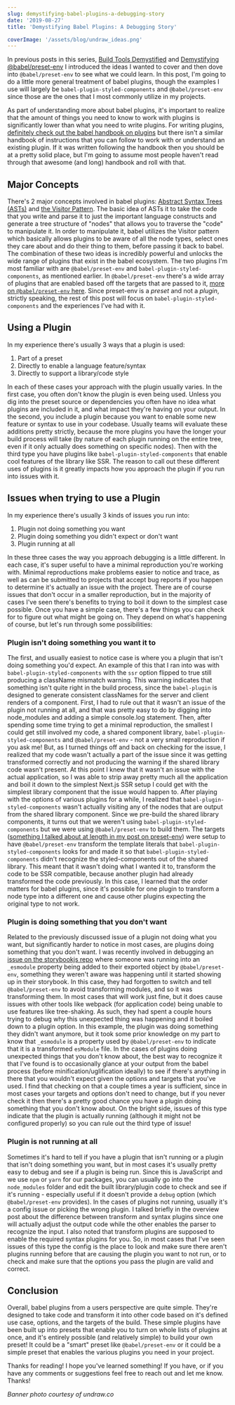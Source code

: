 ```yaml
---
slug: demystifying-babel-plugins-a-debugging-story
date: '2019-08-27'
title: 'Demystifying Babel Plugins: A Debugging Story'

coverImage: '/assets/blog/undraw_ideas.png'
---
```


In previous posts in this series,
[Build Tools Demystified](https://jnielson.com/build-tools-demystified-my-thoughts)
and
[Demystifying @babel/preset-env](https://jnielson.com/demystifying-babel-preset-env)
I introduced the ideas I wanted to cover and then dove into `@babel/preset-env`
to see what we could learn. In this post, I'm going to do a little more general
treatment of babel plugins, though the examples I use will largely be
`babel-plugin-styled-components` and `@babel/preset-env` since those are the
ones that I most commonly utilize in my projects.

As part of understanding more about babel plugins, it's important to realize
that the amount of things you need to know to work with plugins is significantly
lower than what you need to write plugins. For writing plugins,
[definitely check out the babel handbook on plugins](https://github.com/jamiebuilds/babel-handbook)
but there isn't a similar handbook of instructions that you can follow to work
with or understand an existing plugin. If it was written following the handbook
then you should be at a pretty solid place, but I'm going to assume most people
haven't read through that awesome (and long) handbook and roll with that.

## Major Concepts

There's 2 major concepts involved in babel plugins:
[Abstract Syntax Trees (ASTs)](https://en.wikipedia.org/wiki/Abstract_syntax_tree)
and [the Visitor Pattern](https://en.wikipedia.org/wiki/Visitor_pattern). The
basic idea of ASTs it to take the code that you write and parse it to just the
important language constructs and generate a tree structure of "nodes" that
allows you to traverse the "code" to manipulate it. In order to manipulate it,
babel utilizes the Visitor pattern which basically allows plugins to be aware of
all the node types, select ones they care about and do their thing to them,
before passing it back to babel. The combination of these two ideas is
incredibly powerful and unlocks the wide range of plugins that exist in the
babel ecosystem. The two plugins I'm most familiar with are `@babel/preset-env`
and `babel-plugin-styled-components`, as mentioned earlier. In
`@babel/preset-env` there's a wide array of plugins that are enabled based off
the targets that are passed to it,
[more on `@babel/preset-env` here](https://jnielson.com/demystifying-babel-preset-env).
Since preset-env is a _preset_ and not a _plugin_, strictly speaking, the rest
of this post will focus on `babel-plugin-styled-components` and the experiences
I've had with it.

## Using a Plugin

In my experience there's usually 3 ways that a plugin is used:

1. Part of a preset
1. Directly to enable a language feature/syntax
1. Directly to support a library/code style

In each of these cases your approach with the plugin usually varies. In the
first case, you often don't know the plugin is even being used. Unless you dig
into the preset source or dependencies you often have no idea what plugins are
included in it, and what impact they're having on your output. In the second,
you include a plugin because you want to enable some new feature or syntax to
use in your codebase. Usually teams will evaluate these additions pretty
strictly, because the more plugins you have the longer your build process will
take (by nature of each plugin running on the entire tree, even if it only
actually does something on specific nodes). Then with the third type you have
plugins like `babel-plugin-styled-components` that enable cool features of the
library like SSR. The reason to call out these different uses of plugins is it
greatly impacts how you approach the plugin if you run into issues with it.

## Issues when trying to use a Plugin

In my experience there's usually 3 kinds of issues you run into:

1. Plugin not doing something you want
1. Plugin doing something you didn't expect or don't want
1. Plugin running at all

In these three cases the way you approach debugging is a little different. In
each case, it's super useful to have a minimal reproduction you're working with.
Minimal reproductions make problems easier to notice and trace, as well as can
be submitted to projects that accept bug reports if you happen to determine it's
actually an issue with the project. There are of course issues that don't occur
in a smaller reproduction, but in the majority of cases I've seen there's
benefits to trying to boil it down to the simplest case possible. Once you have
a simple case, there's a few things you can check for to figure out what might
be going on. They depend on what's happening of course, but let's run through
some possibilities:

### Plugin isn't doing something you want it to

The first, and usually easiest to notice case is where you a plugin that isn't
doing something you'd expect. An example of this that I ran into was with
`babel-plugin-styled-components` with the `ssr` option flipped to true still
producing a className mismatch warning. This warning indicates that something
isn't quite right in the build process, since the `babel-plugin` is designed to
generate consistent classNames for the server and client renders of a component.
First, I had to rule out that it wasn't an issue of the plugin not running at
all, and that was pretty easy to do by digging into node_modules and adding a
simple console.log statement. Then, after spending some time trying to get a
minimal reproduction, the smallest I could get still involved my code, a shared
component library, `babel-plugin-styled-components` and `@babel/preset-env` -
not a very small reproduction if you ask me! But, as I turned things off and
back on checking for the issue, I realized that my code wasn't actually a part
of the issue since it was getting transformed correctly and not producing the
warning if the shared library code wasn't present. At this point I knew that it
wasn't an issue with the actual application, so I was able to strip away pretty
much all the application and boil it down to the simplest Next.js SSR setup I
could get with the simplest library component that the issue would happen to.
After playing with the options of various plugins for a while, I realized that
`babel-plugin-styled-components` wasn't actually visiting any of the nodes that
are output from the shared library component. Since we pre-build the shared
library components, it turns out that we weren't using
`babel-plugin-styled-components` but we were using `@babel/preset-env` to build
them. The targets
([something I talked about at length in my post on preset-env](https://jnielson.com/demystifying-babel-preset-env))
were setup to have `@babel/preset-env` transform the template literals that
`babel-plugin-styled-components` looks for and made it so that
`babel-plugin-styled-components` didn't recognize the styled-components out of
the shared library. This meant that it wasn't doing what I wanted it to,
transform the code to be SSR compatible, because another plugin had already
transformed the code previously. In this case, I learned that the order matters
for babel plugins, since it's possible for one plugin to transform a node type
into a different one and cause other plugins expecting the original type to not
work.

### Plugin is doing something that you don't want

Related to the previously discussed issue of a plugin not doing what you want,
but significantly harder to notice in most cases, are plugins doing something
that you don't want. I was recently involved in debugging an
[issue on the storybookjs repo](https://github.com/storybookjs/storybook/issues/7710)
where someone was running into an `_esmodule` property being added to their
exported object by `@babel/preset-env`, something they weren't aware was
happening until it started showing up in their storybook. In this case, they had
forgotten to switch and tell `@babel/preset-env` to avoid transforming modules,
and so it was transforming them. In most cases that will work just fine, but it
does cause issues with other tools like webpack (for application code) being
unable to use features like tree-shaking. As such, they had spent a couple hours
trying to debug why this unexpected thing was happening and it boiled down to a
plugin option. In this example, the plugin was doing something they didn't want
anymore, but it took some prior knowledge on my part to know that `_esmodule` is
a property used by `@babel/preset-env` to indicate that it is a transformed
`esModule` file. In the cases of plugins doing unexpected things that you don't
know about, the best way to recognize it that I've found is to occasionally
glance at your output from the babel process (before minification/uglification
ideally) to see if there's anything in there that you wouldn't expect given the
options and targets that you've used. I find that checking on that a couple
times a year is sufficient, since in most cases your targets and options don't
need to change, but if you never check it then there's a pretty good chance you
have a plugin doing something that you don't know about. On the bright side,
issues of this type indicate that the plugin is actually running (although it
might not be configured properly) so you can rule out the third type of issue!

### Plugin is not running at all

Sometimes it's hard to tell if you have a plugin that isn't running or a plugin
that isn't doing something you want, but in most cases it's usually pretty easy
to debug and see if a plugin is being run. Since this is JavaScript and we use
`npm` or `yarn` for our packages, you can usually go into the `node_modules`
folder and edit the built library/plugin code to check and see if it's running -
especially useful if it doesn't provide a `debug` option (which
`@babel/preset-env` provides). In the cases of plugins not running, usually it's
a config issue or picking the wrong plugin. I talked briefly in the overview
post about the difference between transform and syntax plugins since one will
actually adjust the output code while the other enables the parser to recognize
the input. I also noted that transform plugins are supposed to enable the
required syntax plugins for you. So, in most cases that I've seen issues of this
type the config is the place to look and make sure there aren't plugins running
before that are causing the plugin you want to not run, or to check and make
sure that the options you pass the plugin are valid and correct.

## Conclusion

Overall, babel plugins from a users perspective are quite simple. They're
designed to take code and transform it into other code based on it's defined use
case, options, and the targets of the build. These simple plugins have been
built up into presets that enable you to turn on whole lists of plugins at once,
and it's entirely possible (and relatively simple) to build your own preset! It
could be a "smart" preset like `@babel/preset-env` or it could be a simple
preset that enables the various plugins you need in your project.

Thanks for reading! I hope you've learned something! If you have, or if you have
any comments or suggestions feel free to reach out and let me know. Thanks!

_Banner photo courtesy of undraw.co_
